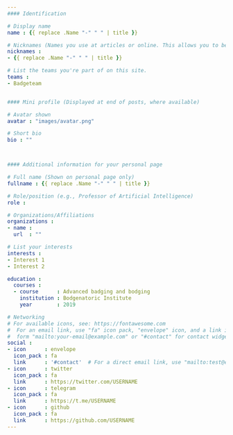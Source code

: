 ```yaml
---
#### Identification

# Display name
name : {{ replace .Name "-" " " | title }}

# Nicknames (Names you use at articles or online. This allows you to be linked at articles.)
nicknames :
- {{ replace .Name "-" " " | title }}

# List the teams you're part of on this site.
teams :
- Badgeteam


#### Mini profile (Displayed at end of posts, where available)

# Avatar shown
avatar : "images/avatar.png"

# Short bio
bio : ""



#### Additional information for your personal page

# Full name (Shown on personal page only)
fullname : {{ replace .Name "-" " " | title }}

# Role/position (e.g., Professor of Artificial Intelligence)
role :

# Organizations/Affiliations
organizations :
- name :
  url  : ""

# List your interests
interests :
- Interest 1
- Interest 2

education :
  courses :
  - course      : Advanced badging and bodging
    institution : Bodgenatoric Institute
    year        : 2019

# Networking
# For available icons, see: https://fontawesome.com
#  For an email link, use "fa" icon pack, "envelope" icon, and a link in the
#  form "mailto:your-email@example.com" or "#contact" for contact widget.
social :
- icon      : envelope
  icon_pack : fa
  link      : '#contact'  # For a direct email link, use "mailto:test@example.org".
- icon      : twitter
  icon_pack : fa
  link      : https://twitter.com/USERNAME
- icon      : telegram
  icon_pack : fa
  link      : https://t.me/USERNAME
- icon      : github
  icon_pack : fa
  link      : https://github.com/USERNAME
---
```


